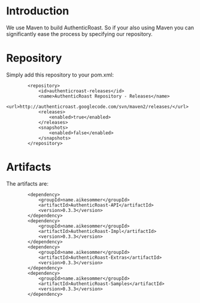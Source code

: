 # Introduction #

We use Maven to build AuthenticRoast. So if your also using Maven you can significantly ease the process by specifying our repository.


# Repository #

Simply add this repository to your pom.xml:

```
        <repository>
            <id>authenticroast-releases</id>
            <name>AuthenticRoast Repository - Releases</name>
            <url>http://authenticroast.googlecode.com/svn/maven2/releases/</url>
            <releases>
                <enabled>true</enabled>
            </releases>
            <snapshots>
                <enabled>false</enabled>
            </snapshots>
        </repository>
```


# Artifacts #

The artifacts are:

```
        <dependency>
            <groupId>name.aikesommer</groupId>
            <artifactId>AuthenticRoast-API</artifactId>
            <version>0.3.3</version>
        </dependency>
        <dependency>
            <groupId>name.aikesommer</groupId>
            <artifactId>AuthenticRoast-Impl</artifactId>
            <version>0.3.3</version>
        </dependency>
        <dependency>
            <groupId>name.aikesommer</groupId>
            <artifactId>AuthenticRoast-Extras</artifactId>
            <version>0.3.3</version>
        </dependency>
        <dependency>
            <groupId>name.aikesommer</groupId>
            <artifactId>AuthenticRoast-Samples</artifactId>
            <version>0.3.3</version>
        </dependency>
```